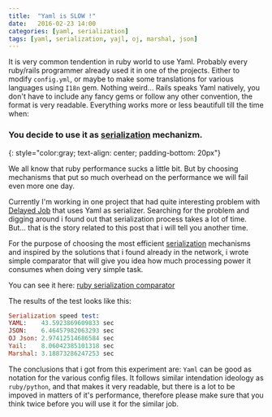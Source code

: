 ```yaml
---
title:  "Yaml is SLOW !"
date:   2016-02-23 14:00
categories: [yaml, serialization]
tags: [yaml, serialization, yajl, oj, marshal, json]
---
```


It is very common tendention in ruby world to use Yaml. Probably every ruby/rails programmer already used it in one of the projects. Either to modify `config.yml`, or maybe to make some translations for various languages using `I18n` gem.
Nothing weird... Rails speaks Yaml natively, you don't have to include any fancy gems or follow any other convention, the format is very readable. Everything works more or less beautifull till the time when:

### You decide to use it as [serialization](https://en.wikipedia.org/wiki/Serialization) mechanizm. ###
{: style="color:gray; text-align: center; padding-bottom: 20px"}

We all know that ruby performance sucks a little bit. But by choosing mechanisms that put so much overhead on the performance we will fail even more one day.

Currently I'm working in one project that had quite interesting problem with [Delayed Job](https://github.com/collectiveidea/delayed_job) that uses Yaml as serializer.
Searching for the problem and digging around i found out that serialization process takes a lot of time.
But... that is the story related to this post that i will tell you another time.

For the purpose of choosing the most efficient [serialization](https://en.wikipedia.org/wiki/Serialization) mechanisms and inspired by the solutions that i found already in the network, i wrote simple comparator
that will give you idea how much processing power it consumes when doing very simple task.

You can see it here: [ruby serialization comparator](https://github.com/pawel-krysiak/ruby-serialization-comparator)

The results of the test looks like this:

``` ruby
Serialization speed test:
YAML:    43.5923869609833 sec
JSON:    6.46457982063293 sec
OJ Json: 2.97412514686584 sec
Yail:    8.06042385101318 sec
Marshal: 3.18873286247253 sec
```

The conclusions that i got from this experiment are: `Yaml` can be good as notation for the various config files. It follows similar intendation ideology as `ruby/python`, and that makes it very readable, but there is a lot to be impoved in matters of it's performance,
therefore please make sure that you think twice before you will use it for the similar job.